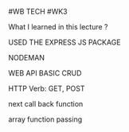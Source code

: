 #WB TECH
#WK3

What I learned in this lecture ?

USED THE EXPRESS JS PACKAGE

NODEMAN

WEB API BASIC CRUD

HTTP Verb: GET,  POST

next call back function

array function passing 
